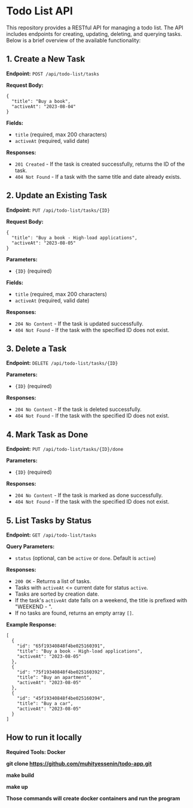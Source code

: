 Todo List API
=============

This repository provides a RESTful API for managing a todo list. The API includes endpoints for creating, updating, deleting, and querying tasks. Below is a brief overview of the available functionality:

1\. Create a New Task
---------------------

**Endpoint:** `POST /api/todo-list/tasks`

**Request Body:**

    {
      "title": "Buy a book",
      "activeAt": "2023-08-04"
    }

**Fields:**

*   `title` (required, max 200 characters)
*   `activeAt` (required, valid date)

**Responses:**

*   `201 Created` - If the task is created successfully, returns the ID of the task.
*   `404 Not Found` - If a task with the same title and date already exists.

2\. Update an Existing Task
---------------------------

**Endpoint:** `PUT /api/todo-list/tasks/{ID}`

**Request Body:**

    {
      "title": "Buy a book - High-load applications",
      "activeAt": "2023-08-05"
    }

**Parameters:**

*   `{ID}` (required)

**Fields:**

*   `title` (required, max 200 characters)
*   `activeAt` (required, valid date)

**Responses:**

*   `204 No Content` - If the task is updated successfully.
*   `404 Not Found` - If the task with the specified ID does not exist.

3\. Delete a Task
-----------------

**Endpoint:** `DELETE /api/todo-list/tasks/{ID}`

**Parameters:**

*   `{ID}` (required)

**Responses:**

*   `204 No Content` - If the task is deleted successfully.
*   `404 Not Found` - If the task with the specified ID does not exist.

4\. Mark Task as Done
---------------------

**Endpoint:** `PUT /api/todo-list/tasks/{ID}/done`

**Parameters:**

*   `{ID}` (required)

**Responses:**

*   `204 No Content` - If the task is marked as done successfully.
*   `404 Not Found` - If the task with the specified ID does not exist.

5\. List Tasks by Status
------------------------

**Endpoint:** `GET /api/todo-list/tasks`

**Query Parameters:**

*   `status` (optional, can be `active` or `done`. Default is `active`)

**Responses:**

*   `200 OK` - Returns a list of tasks.
*   Tasks with `activeAt` <= current date for status `active`.
*   Tasks are sorted by creation date.
*   If the task's `activeAt` date falls on a weekend, the title is prefixed with "WEEKEND - ".
*   If no tasks are found, returns an empty array `[]`.

**Example Response:**

    [
      {
        "id": "65f19340848f4be025160391",
        "title": "Buy a book - High-load applications",
        "activeAt": "2023-08-05"
      },
      {
        "id": "75f19340848f4be025160392",
        "title": "Buy an apartment",
        "activeAt": "2023-08-05"
      },
      {
        "id": "45f19340848f4be025160394",
        "title": "Buy a car",
        "activeAt": "2023-08-05"
      }
    ]

How to run it locally
------------------------
**Required Tools: Docker**

**git clone https://github.com/muhityessenin/todo-app.git**

**make build**

**make up**

**Those commands will create docker containers and run the program**
